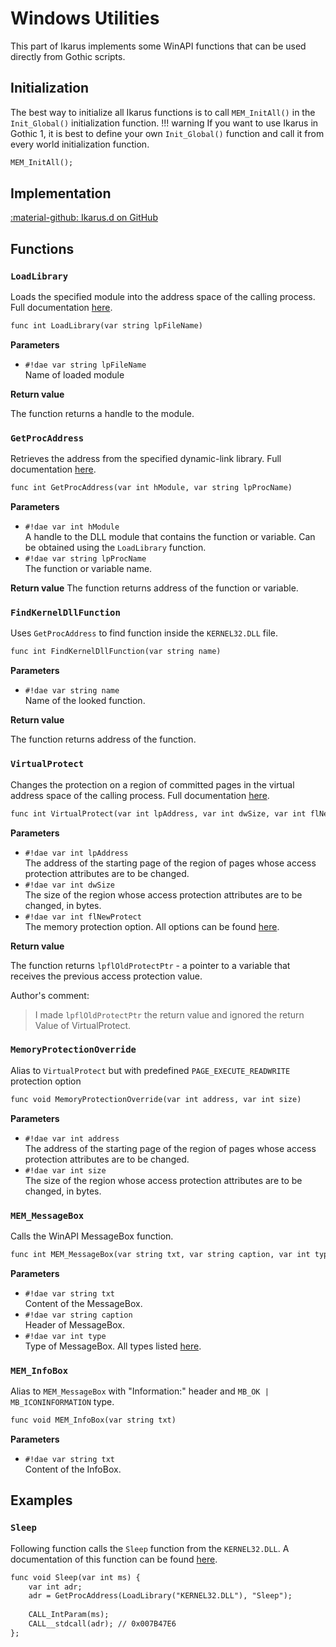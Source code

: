 # Windows Utilities
This part of Ikarus implements some WinAPI functions that can be used directly from Gothic scripts.

## Initialization
The best way to initialize all Ikarus functions is to call `MEM_InitAll()` in the `Init_Global()` initialization function. 
!!! warning
    If you want to use Ikarus in Gothic 1, it is best to define your own `Init_Global()` function and call it from every world initialization function.

```dae
MEM_InitAll();
```

## Implementation
[:material-github: Ikarus.d on GitHub](https://github.com/Lehona/Ikarus/blob/master/Ikarus.d#L1839)

## Functions

### `LoadLibrary`
Loads the specified module into the address space of the calling process. Full documentation [here](https://learn.microsoft.com/windows/win32/api/libloaderapi/nf-libloaderapi-loadlibrarya).
```dae
func int LoadLibrary(var string lpFileName)
```
**Parameters**

- `#!dae var string lpFileName`  
    Name of loaded module

**Return value**

The function returns a handle to the module.

### `GetProcAddress`
Retrieves the address from the specified dynamic-link library. Full documentation [here](https://learn.microsoft.com/windows/win32/api/libloaderapi/nf-libloaderapi-getprocaddress).
```dae
func int GetProcAddress(var int hModule, var string lpProcName)
```
**Parameters**

- `#!dae var int hModule`  
    A handle to the DLL module that contains the function or variable. Can be obtained using the `LoadLibrary` function.
- `#!dae var string lpProcName`  
    The function or variable name.

**Return value**
The function returns address of the function or variable.

### `FindKernelDllFunction`
Uses `GetProcAddress` to find function inside the `KERNEL32.DLL` file.
```dae
func int FindKernelDllFunction(var string name)
```
**Parameters**

- `#!dae var string name`  
    Name of the looked function.

**Return value**

The function returns address of the function.

### `VirtualProtect`
Changes the protection on a region of committed pages in the virtual address space of the calling process. Full documentation [here](https://learn.microsoft.com/windows/win32/api/memoryapi/nf-memoryapi-virtualprotect).
```dae
func int VirtualProtect(var int lpAddress, var int dwSize, var int flNewProtect)
```
**Parameters**

- `#!dae var int lpAddress`  
    The address of the starting page of the region of pages whose access protection attributes are to be changed.
- `#!dae var int dwSize`  
    The size of the region whose access protection attributes are to be changed, in bytes.
- `#!dae var int flNewProtect`  
    The memory protection option. All options can be found [here](https://github.com/Lehona/Ikarus/blob/master/Ikarus.d#L1907-L1919).

**Return value**

The function returns `lpflOldProtectPtr` - a pointer to a variable that receives the previous access protection value.

Author's comment:
> I made `lpflOldProtectPtr` the return value and ignored the return Value of VirtualProtect.

### `MemoryProtectionOverride`
Alias to `VirtualProtect` but with predefined `PAGE_EXECUTE_READWRITE` protection option
```dae
func void MemoryProtectionOverride(var int address, var int size)
```
**Parameters**

- `#!dae var int address`  
    The address of the starting page of the region of pages whose access protection attributes are to be changed.
- `#!dae var int size`  
    The size of the region whose access protection attributes are to be changed, in bytes.

### `MEM_MessageBox`
Calls the WinAPI MessageBox function.
```dae
func int MEM_MessageBox(var string txt, var string caption, var int type)
```
**Parameters**

- `#!dae var string txt`  
    Content of the MessageBox.
- `#!dae var string caption`  
    Header of MessageBox.
- `#!dae var int type`  
    Type of MessageBox. All types listed [here](https://github.com/Lehona/Ikarus/blob/master/Ikarus.d#L1956-L1992).

### `MEM_InfoBox`
Alias to `MEM_MessageBox` with "Information:" header and `MB_OK | MB_ICONINFORMATION` type.
```dae
func void MEM_InfoBox(var string txt)
```
**Parameters**

- `#!dae var string txt`  
    Content of the InfoBox.

## Examples

### `Sleep`
Following function calls the `Sleep` function from the `KERNEL32.DLL`.
A documentation of this function can be found [here](https://learn.microsoft.com/windows/win32/api/synchapi/nf-synchapi-sleep).
```dae
func void Sleep(var int ms) {
    var int adr;
    adr = GetProcAddress(LoadLibrary("KERNEL32.DLL"), "Sleep");
    
    CALL_IntParam(ms);
    CALL__stdcall(adr); // 0x007B47E6
};
```